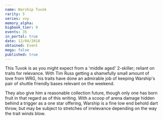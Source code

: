 ```yaml
---
name: Warship Tuvok
rarity: 5
series: voy
memory_alpha:
bigbook_tier: 9
events: 35
in_portal: true
date: 12/04/2018
obtained: Event
mega: false
published: true
---
```


This Tuvok is as you might expect from a 'middle aged' 2-skiller; reliant on traits for relevance. With Tim Russ getting a shamefully small amount of love from WRG, his traits have done an admirable job of keeping Warship's pair of shuttle friendly bases relevant on the weekend. 

They also give him a reasonable collection future, though only one has born fruit in that regard as of this writing. With a scoop of arena damage hidden behind a trigger as a one star offering, Warship is a fine low end behold dart throw, but may be subject to stretches of irrelevance depending on the way the trait winds blow.
